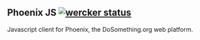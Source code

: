 Phoenix JS [![wercker status](https://app.wercker.com/status/a292dbd0ddd093fc5f92804b9ecbc2d1/s/master "wercker status")](https://app.wercker.com/project/bykey/a292dbd0ddd093fc5f92804b9ecbc2d1)
---

Javascript client for Phoenix, the DoSomething.org web platform.
